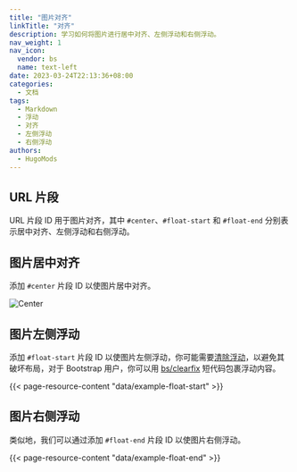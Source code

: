 ```yaml
---
title: "图片对齐"
linkTitle: "对齐"
description: 学习如何将图片进行居中对齐、左侧浮动和右侧浮动。
nav_weight: 1
nav_icon:
  vendor: bs
  name: text-left
date: 2023-03-24T22:13:36+08:00
categories:
  - 文档
tags:
  - Markdown
  - 浮动
  - 对齐
  - 左侧浮动
  - 右侧浮动
authors:
  - HugoMods
---
```


## URL 片段

URL 片段 ID 用于图片对齐，其中 `#center`、`#float-start` 和 `#float-end` 分别表示居中对齐、左侧浮动和右侧浮动。

## 图片居中对齐

添加 `#center` 片段 ID 以使图片居中对齐。

![Center](/images/great-wall.jpg?crop=200x120#center "![Center](/images/great-wall.jpg#center)")

## 图片左侧浮动

添加 `#float-start` 片段 ID 以使图片左侧浮动，你可能需要[清除浮动](https://developer.mozilla.org/en-US/docs/Web/CSS/clear)，以避免其破坏布局，对于 Bootstrap 用户，你可以用 [bs/clearfix](https://bootstrap.hugomods.com/docs/clearfix/) 短代码包裹浮动内容。

{{< page-resource-content "data/example-float-start" >}}

## 图片右侧浮动

类似地，我们可以通过添加 `#float-end`  片段 ID 以使图片右侧浮动。

{{< page-resource-content "data/example-float-end" >}}
